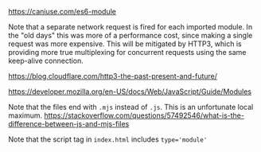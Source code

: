 https://caniuse.com/es6-module

Note that a separate network request is fired for each imported module. In the
"old days" this was more of a performance cost, since making a single request
was more expensive. This will be mitigated by HTTP3, which is providing more
true multiplexing for concurrent requests using the same keep-alive connection.

https://blog.cloudflare.com/http3-the-past-present-and-future/

https://developer.mozilla.org/en-US/docs/Web/JavaScript/Guide/Modules

Note that the files end with `.mjs` instead of `.js`. This is an unfortunate local maximum.
https://stackoverflow.com/questions/57492546/what-is-the-difference-between-js-and-mjs-files

Note that the script tag in `index.html` includes `type='module'`
